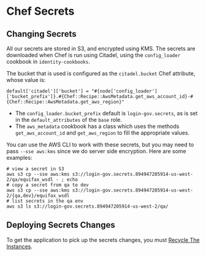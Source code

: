 # Chef Secrets

## Changing Secrets

All our secrets are stored in S3, and encrypted using KMS. The secrets are
downloaded when Chef is run using Citadel, using the `config_loader` cookbook in `identity-cookbooks`.

The bucket that is used is configured as the `citadel.bucket` Chef attribute,
whose value is:
```
default['citadel']['bucket'] = "#{node['config_loader']['bucket_prefix']}.#{Chef::Recipe::AwsMetadata.get_aws_account_id}-#{Chef::Recipe::AwsMetadata.get_aws_region}"
```
* The `config_loader.bucket_prefix` default is `login-gov.secrets`, as is set in
the `default_attributes` of the `base` role.
* The `aws_metadata` cookbook has a class which uses the methods `get_aws_account_id` and `get_aws_region` to fill the appropriate values.

You can use the AWS CLI to work with these secrets, but you may need to pass
`--sse aws:kms` since we do server side encryption.  Here are some examples:

```
# view a secret in S3
aws s3 cp --sse aws:kms s3://login-gov.secrets.894947205914-us-west-2/qa/equifax_wsdl - ; echo
# copy a secret from qa to dev
aws s3 cp --sse aws:kms s3://login-gov.secrets.894947205914-us-west-2/{qa,dev}/equifax_wsdl
# list secrets in the qa env
aws s3 ls s3://login-gov.secrets.894947205914-us-west-2/qa/
```

## Deploying Secrets Changes

To get the application to pick up the secrets changes, you must [Recycle The
Instances](recycling-instances.md).
